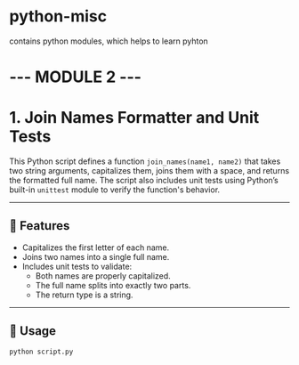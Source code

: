 # python-misc
contains python modules, which helps to learn pyhton
# --- MODULE 2 ---
# 1. Join Names Formatter and Unit Tests

This Python script defines a function `join_names(name1, name2)` that takes two string arguments, capitalizes them, joins them with a space, and returns the formatted full name. The script also includes unit tests using Python’s built-in `unittest` module to verify the function's behavior.

---

## 🔧 Features

- Capitalizes the first letter of each name.
- Joins two names into a single full name.
- Includes unit tests to validate:
  - Both names are properly capitalized.
  - The full name splits into exactly two parts.
  - The return type is a string.

---

## 🚀 Usage

```bash
python script.py
